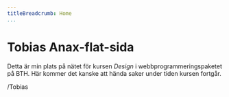 ```yaml
---
titleBreadcrumb: Home
...
```

Tobias Anax-flat-sida
===============================

Detta är min plats på nätet för kursen *Design* i webbprogrammeringspaketet på BTH. Här kommer det kanske att hända saker under tiden kursen fortgår.

/Tobias
